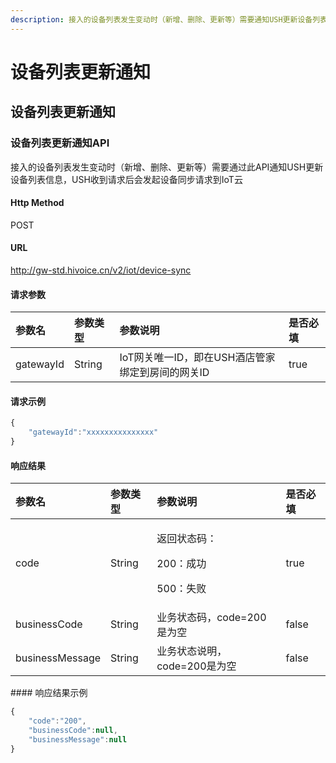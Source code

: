 ```yaml
---
description: 接入的设备列表发生变动时（新增、删除、更新等）需要通知USH更新设备列表信息
---
```


# 设备列表更新通知

## 设备列表更新通知

### 设备列表更新通知API

接入的设备列表发生变动时（新增、删除、更新等）需要通过此API通知USH更新设备列表信息，USH收到请求后会发起设备同步请求到IoT云

#### Http Method

POST

#### URL

http://gw-std.hivoice.cn/v2/iot/device-sync

#### 请求参数

| 参数名 | 参数类型 | 参数说明 | 是否必填 |
| :--- | :--- | :--- | :--- |
| gatewayId | String | IoT网关唯一ID，即在USH酒店管家绑定到房间的网关ID | true |

#### 请求示例

```javascript
{
    "gatewayId":"xxxxxxxxxxxxxxx"
}
```

#### 响应结果

<table>
  <thead>
    <tr>
      <th style="text-align:left">&#x53C2;&#x6570;&#x540D;</th>
      <th style="text-align:left">&#x53C2;&#x6570;&#x7C7B;&#x578B;</th>
      <th style="text-align:left">&#x53C2;&#x6570;&#x8BF4;&#x660E;</th>
      <th style="text-align:left">&#x662F;&#x5426;&#x5FC5;&#x586B;</th>
    </tr>
  </thead>
  <tbody>
    <tr>
      <td style="text-align:left">code</td>
      <td style="text-align:left">String</td>
      <td style="text-align:left">
        <p>&#x8FD4;&#x56DE;&#x72B6;&#x6001;&#x7801;&#xFF1A;</p>
        <p>200&#xFF1A;&#x6210;&#x529F;</p>
        <p>500&#xFF1A;&#x5931;&#x8D25;</p>
      </td>
      <td style="text-align:left">true</td>
    </tr>
    <tr>
      <td style="text-align:left">businessCode</td>
      <td style="text-align:left">String</td>
      <td style="text-align:left">&#x4E1A;&#x52A1;&#x72B6;&#x6001;&#x7801;&#xFF0C;code=200&#x662F;&#x4E3A;&#x7A7A;</td>
      <td
      style="text-align:left">false</td>
    </tr>
    <tr>
      <td style="text-align:left">businessMessage</td>
      <td style="text-align:left">String</td>
      <td style="text-align:left">&#x4E1A;&#x52A1;&#x72B6;&#x6001;&#x8BF4;&#x660E;&#xFF0C;code=200&#x662F;&#x4E3A;&#x7A7A;</td>
      <td
      style="text-align:left">false</td>
    </tr>
  </tbody>
</table>#### 响应结果示例

```javascript
{
    "code":"200",
    "businessCode":null,
    "businessMessage":null
}
```

